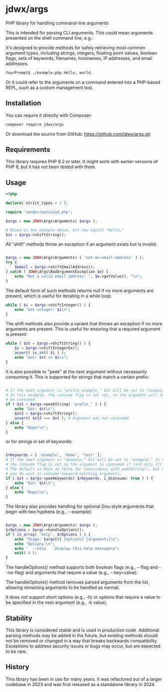 # jdwx/args
PHP library for handling command-line arguments

This is intended for parsing CLI arguments. This could mean arguments presented on the shell command line, e.g.:

It's designed to provide methods for safely retrieving most common argument types,
including strings, integers, floating point values, boolean flags, sets of keywords,
filenames, hostnames, IP addresses, and email addresses.

```bash
YourPrompt$ ./example.php Hello, world.
```

Or it could refer to the arguments on a command entered into a PHP-based REPL, such as a custom management tool.

## Installation

You can require it directly with Composer:

```bash
composer require jdwx/args
```

Or download the source from GitHub: https://github.com/jdwx/args.git

## Requirements

This library requires PHP 8.2 or later. It might work with earlier versions of PHP 8,
but it has not been tested with them.

## Usage

```php
<?php

declare( strict_types = 1 );

require 'vendor/autoload.php';

$args = new JDWX\Args\Arguments( $argv );

# Based on the example above, $st now equals "Hello,"
$st = $args->shiftString();
```

All "shift" methods throw an exception if an argument exists but is invalid:

```php

$args = new JDWX\Args\Arguments( [ 'not-an-email-address' ] );
try {
    $email = $args->shiftEmailAddress();
} catch ( JDWX\Args\BadArgumentException $e) {
    echo "Not a valid email address: ", $e->getValue(), "\n";
}
```

The default form of such methods returns null if no more arguments are present, 
which is useful for iterating in a while loop:

```php
while ( $i = $args->shiftInteger() ) {
    echo "Got integer: $i\n";
}
```

The shift methods also provide a variant that throws an exception if no more
arguments are present. This is useful for ensuring that a required argument is
present:

```php
while ( $st = $args->shiftString() ) {
    $i = $args->shiftIntegerEx();
    assert( is_int( $i ) );
    echo "Got: $st => $i\n";
}
```

It is also possible to "peek" at the next argument without necessarily consuming it.
This is supported for strings that match a certain prefix:

```php

# If the next argument is "prefix_example," $st will be set to "example."
# In this example, the consume flag is not set, so the argument will not
# be consumed.
if ( $st = $args->peekString( 'prefix_' ) ) {
    echo "Got: $st\n";
    $st2 = $args->shiftString();
    assert( $st2 === $st ); # Argument was not consumed.
} else {
    echo "Nope!\n";
}
```

or for strings in set of keywords:

```php

$rKeywords = [ 'example', 'demo', 'test' ];
# If the next argument is "example," $st will be set to "example." In this example,
# the consume flag is set so the argument is consumed if (and only if) it matches.
# The default is kept as false for consistency with peekString(), but usually
# you do want to consume keyword-matching arguments.
if ( $st = $args->peekKeywords( $rKeywords, i_bConsume: true ) ) {
    echo "Got: $st\n";
} else {
    echo "Nope!\n";
}
````

The library also provides handling for optional Gnu-style arguments that begin with 
two hyphens (e.g., --example):

```php

$args = new JDWX\Args\Arguments( $argv );
$rOptions = $args->handleOptions();
if ( in_array( 'help', $rOptions ) ) {
    echo "Usage: $argv[0] [options] [arguments]\n";
    echo "Options:\n";
    echo "  --help    Display this help message\n";
    exit( 0 );
}
```

The handleOptions() method supports both boolean flags (e.g., --flag and --no-flag) and arguments that require a value (e.g., --key=value).

The handleOptions() method removes parsed arguments from the list, allowing remaining arguments to be handled as normal.

It does *not* support short options (e.g., -h) or options that require a value to be specified in the next argument (e.g., -k value).

## Stability

This library is considered stable and is used in production code. Additional parsing 
methods may be added in the future, but existing methods should not be removed or 
changed in a way that breaks backwards compatibility. Exceptions to address security
issues or bugs may occur, but are expected to be rare.

## History

This library has been in use for many years.  It was refactored out of a larger codebase 
in 2023 and was first released as a standalone library in 2024.
